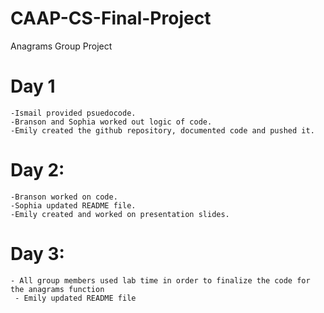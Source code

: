 # CAAP-CS-Final-Project
Anagrams Group Project

# Day 1 
    -Ismail provided psuedocode.
    -Branson and Sophia worked out logic of code.
    -Emily created the github repository, documented code and pushed it.
# Day 2:
    -Branson worked on code.
    -Sophia updated README file.
    -Emily created and worked on presentation slides.
# Day 3:
    - All group members used lab time in order to finalize the code for the anagrams function 
     - Emily updated README file
    
